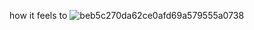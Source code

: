 how it feels to
![beb5c270da62ce0afd69a579555a0738](https://github.com/syrowonkus/syrowonkus/assets/142924484/5b0d9dfc-e3e4-4603-86f0-c5a1c91d649d)
